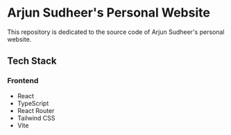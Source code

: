 # Arjun Sudheer's Personal Website

This repository is dedicated to the source code of Arjun Sudheer's personal website.

## Tech Stack

### Frontend
* React
* TypeScript
* React Router
* Tailwind CSS
* Vite